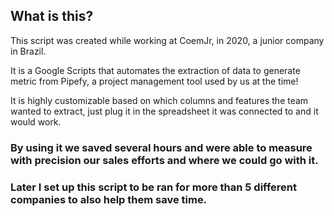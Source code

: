 ## What is this?
This script was created while working at CoemJr, in 2020, a junior company in Brazil.

It is a Google Scripts that automates the extraction of data to generate metric from Pipefy, a project management tool used by us at the time!

It is highly customizable based on which columns and features the team wanted to extract, just plug it in the spreadsheet it was connected to and it would work.

### By using it we saved several hours and were able to measure with precision our sales efforts and where we could go with it.

### Later I set up this script to be ran for more than 5 different companies to also help them save time.
